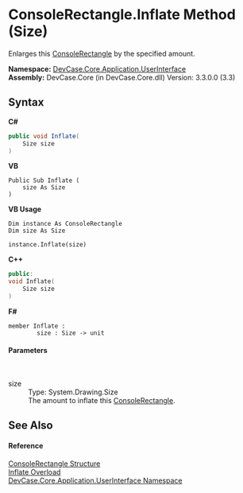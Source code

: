 # ConsoleRectangle.Inflate Method (Size)
 

Enlarges this <a href="T_DevCase_Core_Application_UserInterface_ConsoleRectangle">ConsoleRectangle</a> by the specified amount.

**Namespace:**&nbsp;<a href="N_DevCase_Core_Application_UserInterface">DevCase.Core.Application.UserInterface</a><br />**Assembly:**&nbsp;DevCase.Core (in DevCase.Core.dll) Version: 3.3.0.0 (3.3)

## Syntax

**C#**<br />
``` C#
public void Inflate(
	Size size
)
```

**VB**<br />
``` VB
Public Sub Inflate ( 
	size As Size
)
```

**VB Usage**<br />
``` VB Usage
Dim instance As ConsoleRectangle
Dim size As Size

instance.Inflate(size)
```

**C++**<br />
``` C++
public:
void Inflate(
	Size size
)
```

**F#**<br />
``` F#
member Inflate : 
        size : Size -> unit 

```


#### Parameters
&nbsp;<dl><dt>size</dt><dd>Type: System.Drawing.Size<br />The amount to inflate this <a href="T_DevCase_Core_Application_UserInterface_ConsoleRectangle">ConsoleRectangle</a>.</dd></dl>

## See Also


#### Reference
<a href="T_DevCase_Core_Application_UserInterface_ConsoleRectangle">ConsoleRectangle Structure</a><br /><a href="Overload_DevCase_Core_Application_UserInterface_ConsoleRectangle_Inflate">Inflate Overload</a><br /><a href="N_DevCase_Core_Application_UserInterface">DevCase.Core.Application.UserInterface Namespace</a><br />